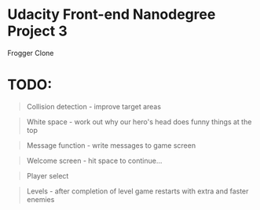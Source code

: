 Udacity Front-end Nanodegree Project 3
======================================================
Frogger Clone

TODO:
====

> Collision detection - improve target areas

> White space - work out why our hero's head does funny things at the top

> Message function - write messages to game screen

> Welcome screen - hit space to continue...

> Player select

> Levels - after completion of level game restarts with extra and faster enemies
